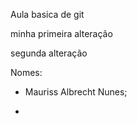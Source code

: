 Aula basica de git

minha primeira alteração

segunda alteração

Nomes:

- Mauriss Albrecht Nunes;

- 
